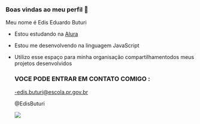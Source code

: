 ### Boas vindas ao meu perfil 💙

Meu nome é Edis Eduardo Buturi

- Estou estudando na  [Alura](https://www.alura.com.br)

- Estou me desenvolvendo na linguagem JavaScript

- Utilizo esse espaço para minha organisação compartilhamentodos meus projetos desenvolvidos

  ### VOCE PODE ENTRAR EM CONTATO COMIGO :

  -edis.buturi@escola.pr.gov.br

  @EdisButuri


  ![](https://media.tenor.com/5lLcKZgmIhgAAAAC/american-psycho-patrick-bateman.gif)
  
